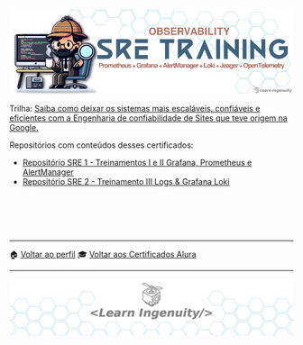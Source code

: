 <a id="header"></a>



<center>
<a href="#header">
    <img src="header.png">
</a>
</center>

Trilha: [Saiba como deixar os sistemas mais escaláveis, confiáveis e eficientes com a Engenharia de confiabilidade de Sites que teve origem na Google.](https://cursos.alura.com.br/formacao-sre)

Repositórios com conteúdos desses certificados:
- [Repositório SRE 1 - Treinamentos I e II Grafana, Prometheus e AlertManager](https://github.com/jtonynet/prometheus-grafana)
- [Repositório SRE 2 - Treinamento III Logs & Grafana Loki](https://github.com/jtonynet/observability-logs)

<br/>
<br/>
<br/>
<br/>

---

🏠 [Voltar ao perfil](https://github.com/jtonynet) 🎓 [Voltar aos Certificados Alura](../)

---

<a id="footer"></a>


<center>
<a href="#footer">
    <img src="./../../../assets/images/layout/footer_learn_ingenuity_bg_hexagonal.png">
</a>
</center>